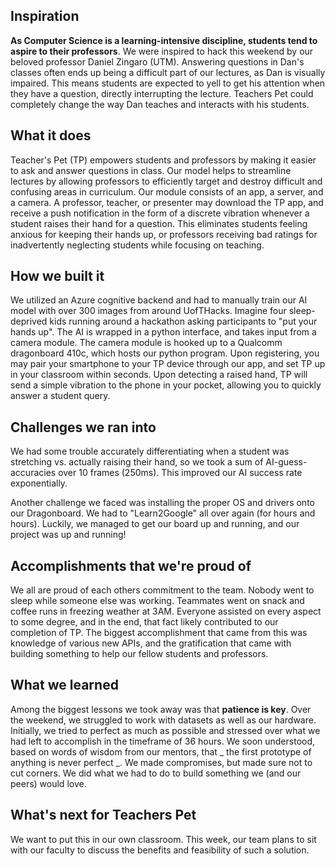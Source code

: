 ## Inspiration
**As Computer Science is a learning-intensive discipline, students tend to aspire to their professors**. We were inspired to hack this weekend by our beloved professor Daniel Zingaro (UTM). Answering questions in Dan's classes often ends up being a difficult part of our lectures, as Dan is visually impaired. This means students are expected to yell to get his attention when they have a question, directly interrupting the lecture. Teachers Pet could completely change the way Dan teaches and interacts with his students.

## What it does
Teacher's Pet (TP) empowers students and professors by making it easier to ask and answer questions in class. Our model helps to streamline lectures by allowing professors to efficiently target and destroy difficult and confusing areas in curriculum. Our module consists of an app, a server, and a camera. A professor, teacher, or presenter may download the TP app, and receive a push notification in the form of a discrete vibration whenever a student raises their hand for a question. This eliminates students feeling anxious for keeping their hands up, or professors receiving bad ratings for inadvertently neglecting students while focusing on teaching.

## How we built it
We utilized an Azure cognitive backend and had to manually train our AI model with over 300 images from around UofTHacks. Imagine four sleep-deprived kids running around a hackathon asking participants to "put your hands up". The AI is wrapped in a python interface, and takes input from a camera module. The camera module is hooked up to a Qualcomm dragonboard 410c, which hosts our python program. Upon registering, you may pair your smartphone to your TP device through our app, and set TP up in your classroom within seconds. Upon detecting a raised hand, TP will send a simple vibration to the phone in your pocket, allowing you to quickly answer a student query.

## Challenges we ran into
We had some trouble accurately differentiating when a student was stretching vs. actually raising their hand, so we took a sum of AI-guess-accuracies over 10 frames (250ms). This improved our AI success rate exponentially.

Another challenge we faced was installing the proper OS and drivers onto our Dragonboard. We had to "Learn2Google" all over again (for hours and hours). Luckily, we managed to get our board up and running, and our project was up and running!

## Accomplishments that we're proud of
We all are proud of each others commitment to the team. Nobody went to sleep while someone else was working. Teammates went on snack and coffee runs in freezing weather at 3AM. Everyone assisted on every aspect to some degree, and in the end, that fact likely contributed to our completion of TP. The biggest accomplishment that came from this was knowledge of various new APIs, and the gratification that came with building something to help our fellow students and professors.

## What we learned
Among the biggest lessons we took away was that **patience is key**. Over the weekend, we struggled to work with datasets as well as our hardware. Initially, we tried to perfect as much as possible and stressed over what we had left to accomplish in the timeframe of 36 hours. We soon understood, based on words of wisdom from our mentors, that _ the first prototype of anything is never perfect _. We made compromises, but made sure not to cut corners. We did what we had to do to build something we (and our peers) would love.


## What's next for Teachers Pet
We want to put this in our own classroom. This week, our team plans to sit with our faculty to discuss the benefits and feasibility of such a solution.

